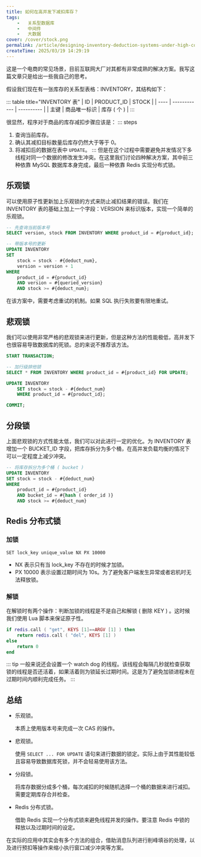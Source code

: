 ```yaml
---
title: 如何在高并发下减扣库存？
tags:
    -   关系型数据库
    -   中间件
    -   大数据
cover: /cover/stock.png
permalink: /article/designing-inventory-deduction-systems-under-high-concurrency/
createTime: 2025/03/19 14:29:19
---
```

这是一个电商的常见场景，目前互联网大厂对其都有非常成熟的解决方案。我写这篇文章只是给出一些我自己的思考。
<!-- more -->

假设我们现在有一张库存的关系型表格：INVENTORY，其结构如下：

::: table title="INVENTORY 表"
| ID   | PRODUCT_ID   | STOCK      |
| ---- | ------------ | ---------- |
| 主键 | 商品唯一标识 | 库存 ( 个 ) |
:::

很显然，程序对于商品的库存减扣步骤应该是：
::: steps
1.  查询当前库存。
2.  确认其减扣目标数量后库存仍然大于等于 0。
3.  将减扣后的数据在表中 `UPDATE`。
:::
但是在这个过程中需要避免并发情况下多线程对同一个数据的修改发生冲突。在这里我们讨论四种解决方案，其中前三种依靠 MySQL 数据库本身完成，最后一种依靠 Redis 实现分布式锁。

## 乐观锁
可以使用原子性更新加上乐观锁的方式来防止减扣结果的错误。我们在 INVENTORY 表的基础上加上一个字段：VERSION 来标识版本，实现一个简单的乐观锁。

```sql
-- 先查询当前版本号
SELECT version, stock FROM INVENTORY WHERE product_id = #{product_id};

-- 带版本号的更新
UPDATE INVENTORY
SET
    stock = stock - #{deduct_num},
    version = version + 1
WHERE
    product_id = #{product_id}
    AND version = #{queried_version}
    AND stock >= #{deduct_num};
```

在该方案中，需要考虑重试的机制。如果 SQL 执行失败要有限地重试。

## 悲观锁
我们可以使用非常严格的悲观锁来进行更新，但是这种方法的性能极低，高并发下也很容易导致数据库的死锁。总的来说不推荐该方法。

```sql
START TRANSACTION;

-- 加行级排他锁
SELECT * FROM INVENTORY WHERE product_id = #{product_id} FOR UPDATE;

UPDATE INVENTORY
    SET stock = stock - #{deduct_num}
    WHERE product_id = #{product_id};

COMMIT;
```

## 分段锁
上面悲观锁的方式性能太低，我们可以对此进行一定的优化。为 INVENTORY 表增加一个 BUCKET_ID 字段，把库存拆分为多个桶，在高并发负载均衡的情况下可以一定程度上减少冲突。
```sql
-- 将库存拆分为多个桶 ( bucket )
UPDATE INVENTORY
SET stock = stock - #{deduct_num}
WHERE
    product_id = #{product_id}
    AND bucket_id = #{hash ( order_id )}
    AND stock >= #{deduct_num}
```

## Redis 分布式锁
### 加锁
```shell
SET lock_key unique_value NX PX 10000
```
-   NX 表示只有当 lock_key 不存在的时候才加锁。
-   PX 10000 表示设置过期时间为 10s。为了避免客户端发生异常或者宕机时无法释放锁。

### 解锁
在解锁时有两个操作：判断加锁的线程是不是自己和解锁 ( 删除 KEY ) 。这时候我们使用 Lua 脚本来保证原子性。
```lua
if redis.call ( "get", KEYS [1]==ARGV [1] ) then
    return redis.call ( "del", KEYS [1] )
else
    return 0
end
```

::: tip 一般来说还会设置一个 watch dog 的线程。该线程会每隔几秒就检查获取锁的线程是否还活着，如果活着则为锁延长过期时间。这是为了避免加锁进程未在过期时间内顺利完成任务。
:::

## 总结
-   乐观锁。

    本质上使用版本号来完成一次 CAS 的操作。
-   悲观锁。

    使用 `SELECT ... FOR UPDATE` 语句来进行数据的锁定。实际上由于其性能较低且容易导致数据库死锁，并不会轻易使用该方法。
-   分段锁。

    将库存数据分成多个桶，每次减扣的时候随机选择一个桶的数据来进行减扣。需要定期库存合并检查。
-   Redis 分布式锁。

    借助 Redis 实现一个分布式锁来避免线程并发的操作。要注意 Redis 中锁的释放以及过期时间的设定。

在实际的应用中其实会有多个方法的组合，借助消息队列进行削峰填谷的处理，以及进行预扣等操作来缩小执行窗口减少冲突等方案。
